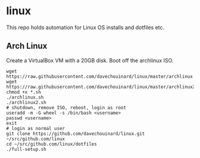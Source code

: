 # linux

This repo holds automation for Linux OS installs and dotfiles etc.

## Arch Linux

Create a VirtualBox VM with a 20GB disk. Boot off the archlinux ISO.

```
wget https://raw.githubusercontent.com/davechouinard/linux/master/archlinux.sh
wget https://raw.githubusercontent.com/davechouinard/linux/master/archlinux2.sh
chmod +x *.sh
./archlinux.sh
./archlinux2.sh
# shutdown, remove ISO, reboot, login as root
useradd -m -G wheel -s /bin/bash <username>
passwd <username>
exit
# login as normal user
git clone https://github.com/davechouinard/linux.git ~/src/github.com/linux
cd ~/src/github.com/linux/dotfiles
./full-setup.sh
```
